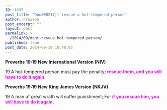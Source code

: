 ```yaml
---
ID: 1637
post_title: 'Don&#8217;t rescue a hot-tempered person'
author: Praison
post_excerpt: ""
layout: post
permalink: >
  /2014/09/dont-rescue-hot-tempered-person/
published: true
post_date: 2014-09-19 10:48:05
---
```

<strong>Proverbs 19:19</strong>
<strong> New International Version (NIV)</strong>

19 A hot-tempered person must pay the penalty;
<span style="color: #ff00ff;"><strong>rescue them, and you will have to do it again</strong></span>.

<strong>Proverbs 19:19</strong>
<strong> New King James Version (NKJV)</strong>

19 A man of great wrath will suffer punishment;
For<span style="color: #ff00ff;"><strong> if you rescue him, you will have to do it again</strong></span>.